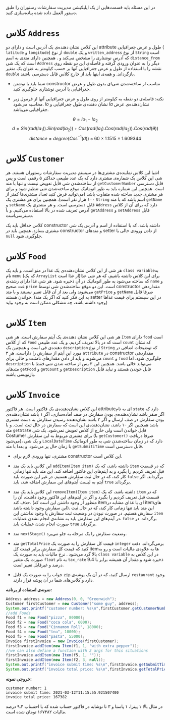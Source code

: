در این مسئله باید قسمت‌هایی از یک اپلیکیشن مدیریت سفارشات رستوران را طبق دستور العمل داده شده پیاده‌سازی کنید.

# کلاس `Address`
این کلاس نشان دهنده‌ی یک آدرس است و دارای دو attribute طول و عرض جغرافیایی ( `latitude` و `longitude`) از نوع `double` و یک `written_address`  از نوع `String` است که آدرس نوشتاری را مشخص می‌کند و . همچنین دارای متدی به اسم `distance_from` است که یک شی `Address` دیگر را به عنوان ورودی گرفته و فاصله‌ی این دو نقطه روی نقشه را با استفاده از طول و عرض جغرافیایی آنها بر حسب کیلومتر به عنوان یک متغیر `double` بازگرداند. و همه‌ی اینها باید از خارج کلاس قابل دسترسی باشند. 
- شما باید با نوشتن constructor مناسب از ساخته‌شدن شی‌ای بدون طول و عرض جغرافیایی یا آدرس نوشتاری جلوگیری کنید.

- نکته: فاصله‌ی دو نقطه به کیلومتر از روی طول و عرض جغرافیایی آنها از فرمول زیر محاسبه می‌شود. $lo$ نشان‌ دهنده‌ی طول جغرافیایی و $la$ نشان‌دهنده‌ی عرض جغرافیایی می‌باشد.

$$
\theta = lo_1 - lo_2
$$
$$
d = Sin(rad(la_1)) .Sin(rad(la_2)) +
Cos(rad(la_1).Cos(rad(la_2)).Cos(rad(\theta))
$$
$$
distance = degree(Cos^{-1}(d))\times 60 \times 1.1515 \times 1.609344
$$

# کلاس `Customer`
اشیا این کلاس نماینده‌ی مشتری‌ها در سیستم مدیریت سفارشات رستوران هستند. هر شی این کلاس یک  شماره‌ی مشتری دارد که یک عدد طبیعی حداکثر ۵ رقمی‌ است و پس از ساخته‌شدن شی قابل تعویض نیست و تنها با متد `getCustomerNumber` قابل دسترسی است. همچنین این شماره باید به طور اتوماتیک موقع ساخته‌شدن شی تنظیم شود و برای هر مشتری جدید ساخته شده متفاوت باشد (می‌توانید فرض کنید تعداد مشتری‌ها کمتر از ۱۰۰ هزار نفر است). همچنین برای هر مشتری یک `String` اسم باشد که با متد `getName` و `setName` قابل دسترسی است. و هر مشتری یک `Address` دارد که برای آن از کلاس آدرس تعریف شده در بالا استفاده می‌کنیم. و با `getAddress` و `setAddress` قابل دسترسی‌است.

کلاس حداقل باید یک constructor داشته باشد، که با استفاده از اسم و آدرس یک شی مشتری بسازد. همچین باید در constructor و متد‌های setter از دادن ورودی خالی یا `null` جلوگیری شود.

# کلاس `Food`
هر شی از این کلاس نشان‌دهنده‌ی یک غذا در منو است. و باید یک `class variable`به نام `menu` (که یک `ArrayList` از غذا است)برای این کلاس داشته باشیم، که هر شی‌ غذا که ساخته می‌شود به طور اتوماتیک در آن ذخیره شود. هر شی غذا دارای رشته‌ی `name` و عدد صحیح `price` است. این دو موقع ساخته‌شدن شی توسط constructor مقداردهی می‌شوند ولی بعد از آن قابل تغییر نیستند و با متد `getPrice` و `getName` صرفا قابل خواندن هستند. (به این فکر کنید که اگر یک متد setter در این سیستم برای قیمت غذا‌ها وجود داشته باشد، چه مشکلی ممکن است به وجود بیاید)

# کلاس `Item`
هر شی این کلاس نشان دهنده‌ی یک آیتم سفارش است. هر شی `Item` دارای `food` است که از کلاس `Food` است که در بالا تعریف کردیم. و یک عدد طبیعی `count` که نشان دهنده‌ی فی است و همچنین یک `description` از نوع `String` که توضیحات اضافی در مورد این آیتم از سفارش را داراست. هر ۳ `attribute` در constructor مقداردهی می‌شوند و باید از دادن مقدار‌های نامثبت و خالی برای `count` و `food` جلوگیری شود. اما `description` می‌تواند خالی باشد. همچنین این ۳ پس از ساخته شدن شی فقط با متدهای `getFood` و `getCount` و `getDescription` قابل خوندن هستند و نباید قابل بازنویسی باشند.

# کلاس `Invoice` 
این کلاس نشان‌دهنده‌ی یک فاکتور است. هر فاکتور attributeای به نام `state` دارد که اگر صفر باشد نشان‌دهنده‌ی بودن سفارش در صف آماده‌سازی، اگر ۱ باشد نشان‌دهنده‌ی بودن سفارش در صف ارسال و اگر ۲ باشد نشان‌دهنده رسیدن سفارش به دست مشتری باشد همچنین اگر -۱ باشد، نشان‌دهنده‌ی این است که سفارش در حال ثبت است. و با متد `getState` قابل خواندن است ولی خارج از کلاس تعویض نمی‌شود.
یک شی Costumer برای مشتری مربوط به این سفارش (با `getCustomer()‍` صرفا دریافت می‌شود)، و یک شی `LocalDateTime`  دارد که در زمان ساخته‌شدن شی به طور اتوماتیک با زمان حال پر می‌شود. و بعدا با متد `getSubmitiTime` قابل دسترسی است. 
- مشتری، تنها ورودی لازم برای constructor این کلاس است.
- این کلاس باید یک متد `addItem(Item item)` داشته باشد، که یک `item` که در قسمت قبل تعریف کردیم را بگیرد و به آیتم‌های این فاکتور اضافه کند. این متد باید تنها زمانی کار کند، که در حال ثبت سفارش هستیم. در غیر این صورت باید `false` برگرداند. اگر آیتم به لیست آیتم‌های این سفارش اضافه شد، باید `true` برگرداند.

- این کلاس باید یک متد `removeItem(Item item)` داشته باشد، که یک `item` که در قسمت قبل تعریف کردیم را بگیرد و اگر در آیتم‌های این فاکتور وجود داشت، آن را حذف کند. (منظور از وجود داشتن این است که itemای با غذای مشابه در itemهای این سفارش وجود داشته باشد). این متد باید تنها زمانی کار کند، که در حال ثبت سفارش هستیم. در صورت نبودن در وضعیت ثبت سفارش یا وجود نداشتن این `item` در آیتم‌های این سفارش باید به نشانه‌ی انجام نشدن عملیات، `false` برگرداند. در صورت انجام شدن عملیات باید `true` برگرداند.

- متد `nextStage()` وضعیت سفارش را یک مرحله به جلو می‌برد.

- متد `getTotalPrice` قیمت کل سفارش را به صورت یک ‍`integer` برمی‌گرداند. دقت کنید که قیمت کل سفارش برابر قیمت کل item‌ها به علاوه‌ی مالیات است و رو به بالا گرد می‌شود . نرخ مالیات باید به صورت یک `class variable` در این کلاس به صورت یک متغیر `float` به نام `tax_rate` ذخیره شود و مقدار آن همیشه برابر با $9.4$ درصد و غیرقابل تغییر است.

- جواب را به صورت یک فایل `zip` ارسال کنید، که در آن یک پوشه‌ی `restaurant` وجود دارد و کلاس‌های شما در آن پوشه قرار دارند.

**نمونه‌ی استفاده از برنامه:**
```java
Address address = new Address(0, 0, "Greenwich");
Customer firstCustomer = new Customer("some guy", address);
System.out.printf("customer number: %s\n",firstCustomer.getCustomerNumber());
//add Foods
Food f1 = new Food("pizza", 80000);
Food f2 = new Food("coca cola", 6000);
Food f3 = new Food("Cinnamon Roll", 18000);
Food f4 = new Food("tea", 10000);
Food f5 = new Food("pasta", 55000);
Invoice firstInvoice = new Invoice(firstCustomer);
firstInvoice.addItem(new Item(f1, 1, "with extra pepper"));
//we can also define a function with 2 args for this situations
firstInvoice.addItem(new Item(f5, 1, ""));
firstInvoice.addItem(new Item(f2, 3, null));
System.out.printf("invoice submit time: %s\n",firstInvoice.getSubmitTime().toString());
System.out.printf("invoice total price: %s\n",firstInvoice.getTotalPrice());
```

**خروجی نمونه:**

```text
customer number: 1
invoice submit time: 2021-03-12T11:15:55.921507400
invoice total price: 167382
```

در مثال بالا ۱ پیتزا، ۱ پاستا و ۳ تا نوشابه در فاکتور حساب شده که با احتساب ۹.۴ درصد مالیات ۱۶۷۳۸۲ تومان شده است.